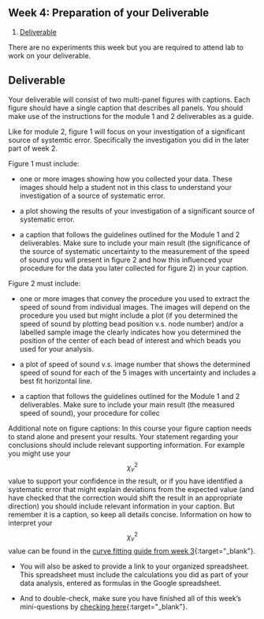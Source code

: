 ## Week 4: Preparation of your Deliverable

1. [Deliverable](#deliverable)

There are no experiments this week but you are required to attend lab to work on your deliverable.

## Deliverable

Your deliverable will consist of two multi-panel figures with  captions. Each figure should have a single caption that describes all panels. You should make use of the instructions for the module 1 and 2 deliverables as a guide.

Like for module 2, figure 1 will focus on your investigation of a significant source of systemtic error. Specifically the investigation you did in the later part of week 2.

Figure 1 must include:

+ one or more images showing how you collected your data. These images should help a student not in this class to understand your investigation of a source of systematic error.

+ a plot showing the results of your investigation of a significant source of systematic error.

+ a caption that follows the guidelines outlined for the Module 1 and 2 deliverables. Make sure to include your main result (the significance of the source of systematic uncertainty to the measurement of the speed of sound you will present in figure 2 and how this influenced your procedure for the data you later collected for figure 2) in your caption. 

Figure 2 must include:

+ one or more images that convey the procedure you used to extract the speed of sound from individual images. The images will depend on the procedure you used but  might include a plot (if you determined the speed of sound by plotting bead position v.s. node number) and/or a labelled sample image the clearly indicates how you determined the position of the center of each bead of interest and which beads you used for your analysis.

+ a plot of speed of sound v.s. image number that shows the determined speed of sound for each of the 5 images with uncertainty and includes a best fit horizontal line.

+ a caption that follows the guidelines outlined for the Module 1 and 2 deliverables. Make sure to include your main result (the measured speed of sound), your procedure for collec

Additional note on figure captions: In this course your figure caption needs to stand alone and present your results. Your statement regarding your conclusions should include relevant supporting information. For example you might use your $$\chi_{\nu}^2$$ value to support your confidence in the result, or if you have identified a systematic error that might explain deviations from the expected value (and have checked that the correction would shift the result in an appropriate direction) you should include relevant information in your caption. But remember it is a caption, so keep all details concise. Information on how to interpret your $$\chi_\nu^2$$ value can be found in the [curve fitting guide from week 3](curve-fitting){:target="_blank"}.

+ You will also be asked to provide a link to your organized spreadsheet. This spreadsheet must include the calculations you did as part of your data analysis, entered as formulas in the Google spreadsheet.

+ And to double-check, make sure you have finished all of this week’s mini-questions by [checking here](mini-questions#week-4){:target="_blank"}. 
